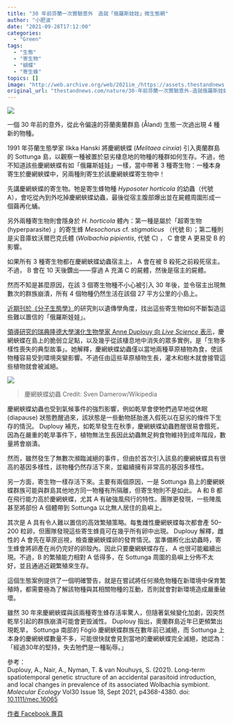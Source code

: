 ```yaml
---
title: "30 年前芬蘭一次實驗意外　造就「俄羅斯娃娃」微生態網"
author: "小肥波"
date: "2021-09-28T17:12:00"
categories:
  - "Green"
tags:
  - "生態"
  - "寄生物"
  - "蝴蝶"
  - "寄生蜂"
topics: []
image: "http://web.archive.org/web/2021im_/https://assets.thestandnews.com/media/photos/20210928-18.png"
original_url: "thestandnews.com/nature/30-年前芬蘭一次實驗意外-造就俄羅斯娃娃微生態網"
---
```

![](http://web.archive.org/web/2021im_/https://assets.thestandnews.com/media/photos/20210928-18.png)

一個 30 年前的意外，從此令偏遠的芬蘭奧蘭群島 (Åland) 生態一次過出現 4 種新的物種。

1991 年芬蘭生態學家 Ilkka Hanski 將慶網蛺蝶 (_Melitaea cinxia_) 引入奧蘭群島的 Sottunga 島，以觀察一種被置於惡劣棲息地的物種的種群如何生存。不過，他不知道該些慶網蛺蝶有如「俄羅斯娃娃」一樣，當中帶著 3 種寄生物：一種本身寄生於慶網蛺蝶中，另兩種則寄生於該慶網蛺蝶寄生物中！

先講慶網蛺蝶的寄生物。牠是寄生蜂物種 _Hyposoter horticola_ 的幼蟲（代號 A），會吃從內到外吃掉慶網蛺蝶幼蟲，最後從宿主腹部爆出並在屍體周圍形成一個繭再化蛹。

另外兩種寄生物則會隱身於 _H. horticola_ 體內：第一種是屬於「超寄生物 (hyperparasite) 」的寄生蜂 _Mesochorus_ cf. _stigmaticus_ （代號 B）；第二種則是尖音庫蚊沃爾巴克氏體 (_Wolbachia pipientis_, 代號 C) ， C 會使 A 更易受 B 的影響。

如果所有 3 種寄生物都在慶網蛺蝶幼蟲宿主上， A 會在被 B 殺死之前殺死宿主。不過， B 會在 10 天後鑽出——穿過 A 充滿 C 的屍體，然後是宿主的屍體。

然而不知是甚麼原因，在該 3 個寄生物種不小心被引入 30 年後，並令宿主出現無數次的群族崩潰，所有 4 個物種仍然生活在該個 27 平方公里的小島上。

[近期刊於《分子生態學》](http://web.archive.org/web/20211229105511/https://onlinelibrary.wiley.com/doi/10.1111/mec.16065)的研究則以遺傳學角度，找出這些寄生物如何不斷製造這些難以置信的「俄羅斯娃娃」。

[領導研究的瑞典隆德大學演化生物學家 Anne Duplouy 向 _Live Science_ 表示](http://web.archive.org/web/20211229105511/https://www.livescience.com/russian-doll-parasites-released)，慶網蛺蝶在島上的脆弱立足點，以及幾乎從該棲息地中消失的眾多實例，是「生物多樣性喪失的典型故事」。她解釋，慶網蛺蝶幼蟲僅以當地兩種草原植物為食，使該物種容易受到環境突變影響。不過任由這些草原植物生長，灌木和樹木就會接管這些植物就會被滅絕。

![](http://web.archive.org/web/2021im_/https://assets.thestandnews.com/media/photos/1279px-Ausgewachsene_Raupe_des_Wegerich_-_Scheckenfalters.jpg)
> 慶網蛺蝶幼蟲 Credit: Sven Damerow/Wikipedia

慶網蛺蝶幼蟲也受到氣候事件的強烈影響，例如乾旱會使牠們過早地從休眠 (diapause) 狀態甦醒過來，該狀態是一些動物胚胎進入假死以在惡劣的條件下生存的情況。 Duplouy 補充，如乾旱發生在秋季，慶網蛺蝶幼蟲甦醒很易會餓死，因為在嚴重的乾旱事件下，植物無法生長因此幼蟲無足夠食物維持到成年階段，數量將會崩潰。

然而，雖然發生了無數次瀕臨滅絕的事件，但由於首次引入該島的慶網蛺蝶具有很高的基因多樣性，該物種仍然存活下來，並繼續擁有非常高的基因多樣性。

另一方面，寄生物一樣存活下來。主要有兩個原因，一是 Sottunga 島上的慶網蛺蝶群族可能與​​群島其他地方同一物種有所隔離，但寄生物則不是如此。 A 和 B 都在飛行能力高於慶網蛺蝶，尤其 A 有破強風飛行的特性。團隊更發現，一些陣風甚至將部份 A 個體帶到 Sottunga 以北無人居住的島嶼上。

其次是 A 具有令人難以置信的高效繁殖策略。每隻雌性慶網蛺蝶每次都會產 50–200 粒卵，但團隊發現這些寄生蜂竟可在幾乎所有卵中出現。 Duplouy 解釋，雌性的 A 會先在草原巡視，檢查慶網蛺蝶卵的發育情況。當準備孵化出幼蟲時，寄生蜂會將卵產在尚仍完好的卵殼內。因此只要慶網蛺蝶存在， A 也很可能繼續出現。不過，B 的繁殖能力相對 A 低得多，在 Sottunga 周圍的島嶼上分佈不太好，並且通過近親繁殖來生存。

這個生態案例提供了一個明確警告，就是在嘗試將任何瀕危物種在新環境中保育繁殖時，都需要極為了解該物種與其相關物種的互動，否則就會對新環境造成嚴重破壞。

雖然 30 年來慶網蛺蝶與該兩種寄生蜂存活率驚人，但隨著氣候變化加劇，因突然乾旱引起的群族崩潰可能會更毁滅性。 Duplouy 指出，奧蘭群島近年已更頻繁出現乾旱， Sottunga 南部的 Föglö 慶網蛺蝶群族在數年前已滅絕，而 Sottunga 上本身的慶網蛺蝶數量不多，可能很快就會見到當地的慶網蛺蝶完全滅絕，她認為：「經過30年的堅持，失去牠們是一種恥辱。」

參考：  
Duplouy, A., Nair, A., Nyman, T. & van Nouhuys, S. (2021). Long-term spatiotemporal genetic structure of an accidental parasitoid introduction, and local changes in prevalence of its associated Wolbachia symbiont. _Molecular Ecology_ Vol30 Issue 18, Sept 2021, p4368-4380. doi: [10.1111/mec.16065](http://web.archive.org/web/20211229105511/https://onlinelibrary.wiley.com/doi/10.1111/mec.16065)

[作者 Facebook 專頁](http://web.archive.org/web/20211229105511/http://www.facebook.com/siufeiball)